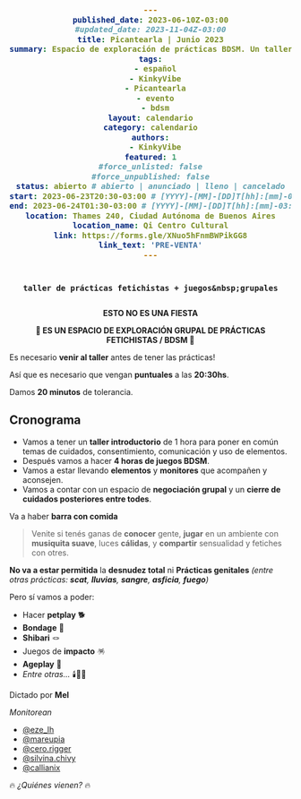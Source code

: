 ```yaml
---
published_date: 2023-06-10Z-03:00
#updated_date: 2023-11-04Z-03:00
title: Picantearla | Junio 2023
summary: Espacio de exploración de prácticas BDSM. Un taller de prácticas fetichistas + juegos grupales.
tags:
  - español
  - KinkyVibe
  - Picantearla
  - evento
  - bdsm
layout: calendario
category: calendario
authors:
  - KinkyVibe
featured: 1
#force_unlisted: false
#force_unpublished: false
status: abierto # abierto | anunciado | lleno | cancelado
start: 2023-06-23T20:30-03:00 # [YYYY]-[MM]-[DD]T[hh]:[mm]-03:00
end: 2023-06-24T01:30-03:00 # [YYYY]-[MM]-[DD]T[hh]:[mm]-03:00
location: Thames 240, Ciudad Autónoma de Buenos Aires
location_name: Qi Centro Cultural
link: https://forms.gle/XNuo5hFnmBWPikGG8
link_text: 'PRE-VENTA'
---
```


<script>
    import pag1 from '$lib/posts/media/picantearla-junio-2023/1.jpeg';
    import pag2 from '$lib/posts/media/picantearla-junio-2023/2.jpeg';
    import banner from '$lib/posts/media/picantearla-junio-2023/banner.jpeg';
</script>

<img src={banner} alt="" />

<!-- <div class="col-2">
<img src={pag1} alt="" />
<img src={pag2} alt="" />
</div> -->

`taller de prácticas fetichistas + juegos&nbsp;grupales`

<!-- 🤩 LA IDEA DEL EVENTO ES:

- Tener un taller introductorio de 1 hora para poner en común temas de cuidados, consentimiento, comunicación y uso de elementos.
- Tener 3 horas de juegos y prácticas BDSM/kinkys/fetichistas.
- Vamos a estar llevando elementos y monitores que acompañen y aconsejen.
- Vamos a contar con un espacio de negociación grupal y un cierre de cuidados posteriores entre todes.
- Va a haber barra con comida.  -->

<div style="text-align:center;font-size: var(--step-2); margin-block: 1em;"><strong>ESTO NO ES UNA FIESTA</strong></div>

<div style="text-align:center;font-size: var(--step-2); margin-block: 1em;"><strong>🍭&nbsp;ES UN ESPACIO DE EXPLORACIÓN GRUPAL DE PRÁCTICAS FETICHISTAS&nbsp;/&nbsp;BDSM&nbsp;🍭</strong></div>

<!-- > Venite si tenés ganas de conocer gente, jugar en un ambiente con musiquita suave, luces cálidas, y compartir sensualidad y fetiches con otres.  -->

<!-- No va a estar permitida la desnudez total ni prácticas genitales (entre otras prácticas: scat, lluvias, sangre, asfixia, fuego)

Pero sí vamos a poder:

- Hacer petplay
- Bondage
- Shibari
- Juegos de impacto
- Ageplay
- Entre otras -->

Es necesario **venir al taller** antes de tener las prácticas!

Así que es necesario que vengan **puntuales** a las **20:30hs**.

Damos **20 minutos** de tolerancia.

## Cronograma

- Vamos a tener un **taller introductorio** de 1 hora para poner en común temas de cuidados, consentimiento, comunicación y uso de elementos.
- Después vamos a hacer **4 horas de juegos BDSM**.
- Vamos a estar llevando **elementos** y **monitores** que acompañen y aconsejen.
- Vamos a contar con un espacio de **negociación grupal** y un **cierre de cuidados posteriores entre todes**.

Va a haber **barra con comida**

> Venite si tenés ganas de **conocer** gente, **jugar** en un ambiente con **musiquita suave**, luces **cálidas**, y **compartir** sensualidad y fetiches con otres.

**No va a estar permitida** la **desnudez total** ni **Prácticas genitales** _(entre otras prácticas: **scat**, **lluvias**, **sangre**, **asficia**, **fuego**)_

Pero sí vamos a poder:

- Hacer **petplay** 🐕
- **Bondage** 🔗
- **Shibari** 🪢
- Juegos de **impacto** 🪅
- **Ageplay** 🧸
- _Entre otras..._ 🕯️🌈✨

Dictado por **Mel**

_Monitorean_

- [\@eze_lh](https://instagram.com/eze_lh)
- [\@mareupia](https://instagram.com/mareupia)
- [\@cero.rigger](https://instagram.com/cero.rigger)
  <!-- - [\@gorro_rojo](https://instagram.com/gorro_rojo) -->
  <!-- - [\@gnosis.king](https://instagram.com/gnosis.king) -->
- [\@silvina.chivy](https://instagram.com/silvina.chivy)
- [\@callianix](https://instagram.com/callianix)

🔥 _¿Quiénes vienen?_ 🔥

<style>
    code{
      background: var(--4-light);
      color:var(--2-dark);
      display:block;
      margin-inline: 0em;
      text-align: center;
      padding: 1em;
      font-weight: bold;
      font-size: var(--step-1);
    }
    a {
      color: #222;
      /* text-decoration: none; */
      text-decoration-color: var(--1);
    }
</style>
